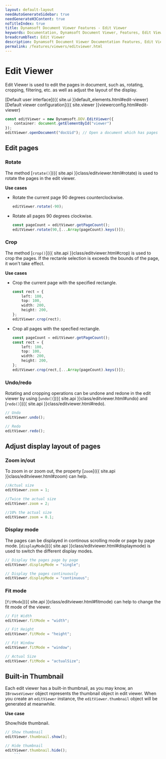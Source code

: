 ```yaml
---
layout: default-layout
needAutoGenerateSidebar: true
needGenerateH3Content: true
noTitleIndex: true
title: Dynamsoft Document Viewer Features - Edit Viewer
keywords: Documentation, Dynamsoft Document Viewer, Features, Edit Viewer
breadcrumbText: Edit Viewer
description: Dynamsoft Document Viewer Documentation Features, Edit Viewer
permalink: /features/viewers/editviewer.html
---
```


# Edit Viewer

Edit Viewer is used to edit the pages in document, such as, rotating, cropping, filtering, etc. as well as adjust the layout of the display.

[Default user interface]({{ site.ui }}default_elements.html#edit-viewer)
[Default viewer configuration]({{ site.viewer }}viewerconfig.html#edit-viewer)

```typescript
const editViewer = new Dynamsoft.DDV.EditViewer({
    container: document.getElementById("viewer")
});
editViewer.openDocument("docUid"); // Open a document which has pages
```

## Edit pages

### Rotate

The method [`rotate()`]({{ site.api }}class/editviewer.html#rotate) is used to rotate the pages in the edit viewer.

**Use cases**

- Rotate the current page 90 degrees counterclockwise.

    ```typescript
    editViewer.rotate(-90);
    ```

- Rotate all pages 90 degrees clockwise.

    ```typescript
    const pageCount = editViewer.getPageCount();
    editViewer.rotate(90,[...Array(pageCount).keys()]);
    ```

### Crop 

The method [`crop()`]({{ site.api }}class/editviewer.html#crop) is used to crop the pages. If the rectanle selection is exceeds the bounds of the page, it won't take effect.

**Use cases**

- Crop the current page with the specified rectangle.

    ```typescript
    const rect = {
        left: 100,
        top: 100,
        width: 200,
        height: 200,
    };
    editViewer.crop(rect); 
    ```

- Crop all pages with the specfied rectangle.

    ```typescript
    const pageCount = editViewer.getPageCount(); 
    const rect = {
        left: 100,
        top: 100,
        width: 200,
        height: 200,
    };
    editViewer.crop(rect,[...Array(pageCount).keys()]); 
    ```

### Undo/redo

Rotating and cropping operations can be undone and redone in the edit viewer by using [`undo()`]({{ site.api }}class/editviewer.html#undo) and [`redo()`]({{ site.api }}class/editviewer.html#redo).

```typescript
// Undo
editViewer.undo();

// Redo
editViewer.redo();
```

## Adjust display layout of pages

### Zoom in/out

To zoom in or zoom out, the property [`zoom`]({{ site.api }}class/editviewer.html#zoom) can help.

```typescript
//Actual size
editViewer.zoom = 1;

//Twice the actual size
editViewer.zoom = 2; 

//10% the actual size
editViewer.zoom = 0.1;
```

### Display mode

The pages can be displayed in continous scrolling mode or page by page mode. [`displayMode`]({{ site.api }}class/editviewer.html#displaymode) is used to switch the different display modes.

```typescript
// Display the pages page by page
editViewer.displayMode = "single";

// Display the pages continuously
editViewer.displayMode = "continuous";
```

### Fit mode

[`fitMode`]({{ site.api }}class/editviewer.html#fitmode) can help to change the fit mode of the viewer.

```typescript
// Fit Width
editViewer.fitMode = "width";

// Fit Height
editViewer.fitMode = "height";

// Fit Window
editViewer.fitMode = "window";

// Actual Size
editViewer.fitMode = "actualSize";
```

## Built-in Thumbnail

Each edit viewer has a built-in thumbnail, as you may know, an `IBrowseViewer` object represents the thumbnail object in edit viewer. When you create an `editViewer` instance, the `editViewer.thumbnail` object will be generated at meanwhile.

**Use case**

Show/hide thumbnail.

```typescript
// Show thumbnail
editViewer.thumbnail.show();

// Hide thumbnail
editViewer.thumbnail.hide();
    ```